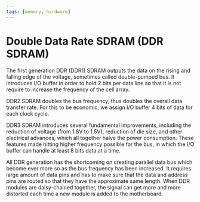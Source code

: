 ```yaml
---
tags: [memory, hardware]
---
```


# Double Data Rate SDRAM (DDR SDRAM)

The first generation DDR (DDR1) SDRAM outputs the data on the rising and falling
edge of the voltage, sometimes called double-pumped bus. It introduces I/O
buffer in order to hold 2 bits per data line so that it is not require to
increase the frequency of the cell array.

DDR2 SDRAM doubles the bus frequency, thus doubles the overall data transfer
rate. For this to be economic, we assign I/O buffer 4 bits of data for each
clock cycle.

DDR3 SDRAM introduces several fundamental improvements, including the reduction
of voltage (from 1.8V to 1.5V), reduction of die size, and other electrical
advances, which all together halve the power consumption. These features made
hitting higher frequency possible for the bus, in which the I/O buffer can
handle at least 8 bits data at a time.

All DDR generation has the shortcoming on creating parallel data bus which
become ever more so as the bus frequency has been increased. It requires large
amount of data pins and has to make sure that the data and address pins are
routed so that they have the approximate same length. When DDR modules are
daisy-chained together, the signal can get more and more distorted each time a
new module is added to the motherboard.
